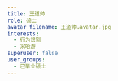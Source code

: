 ```yaml
---
title: 王道帅
role: 硕士
avatar_filename: 王道帅.avatar.jpg
interests:
  - 行为识别
  - 米哈游
superuser: false
user_groups:
  - 已毕业硕士
---
```

